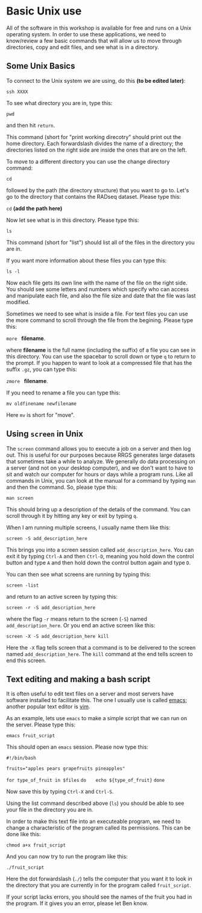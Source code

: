 # Basic Unix use

All of the software in this workshop is available for free and runs on a Unix operating system.  In order to use these applications, we need to know/review a few basic commands that will allow us to move through directories, copy and edit files, and see what is in a directory.

## Some Unix Basics

To connect to the Unix system we are using, do this **(to be edited later)**:

`ssh XXXX`

To see what directory you are in, type this:

`pwd`

and then hit `return`.

This command (short for "print working direcotry" should print out the home directory.  Each forwardslash divides the name of a directory; the directories listed on the right side are inside the ones that are on the left.

To move to a different directory you can use the change directory command:

`cd`

followed by the path (the directory structure) that you want to go to.  Let's go to the directory that contains the RADseq dataset.  Please type this:

`cd` **(add the path here)**

Now let see what is in this directory.  Please type this:

`ls`

This command (short for "list") should list all of the files in the directory you are in.  

If you want more information about these files you can type this:

`ls -l`

Now each file gets its own line with the name of the file on the right side. You should see some letters and numbers which specify who can access and manipulate each file, and also the file size and date that the file was last modified.

Sometimes we need to see what is inside a file. For text files you can use the more command to scroll through the file from the begining.  Please type this:

`more ` **filename**.

where **filename** is the full name (including the suffix) of a file you can see in this directory.  You can use the spacebar to scroll down or type `q` to return to the prompt.  If you happen to want to look at a compressed file that has the suffix `.gz`, you can type this:

`zmore ` **filename**.

If you need to rename a file you can type this:

`mv oldfinename newfilename`

Here `mv` is short for "move".

## Using `screen` in Unix

The `screen` command allows you to execute a job on a server and then log out.  This is useful for our purposes because RRGS generates large datasets that sometimes take a while to analyze.  We generally do data processing on a server (and not on your desktop computer), and we don't want to have to sit and watch our computer for hours or days while a program runs.  Like all commands in Unix, you can look at the manual for a command by typing `man` and then the command.  So, please type this:

`man screen`

This should bring up a description of the details of the command.  You can scroll through it by hitting any key or exit by typing `q`.

When I am running multiple screens, I usually name them like this:

`screen -S add_description_here`

This brings you into a screen session called `add_description_here`.  You can exit it by typing `Ctrl-A` and then `Ctrl-D`, meaning you hold down the control button and type `A` and then hold down the control button again and type `D`.

You can then see what screens are running by typing this:

`screen -list`

and return to an active screen by typing this:

`screen -r -S add_description_here`

where the flag `-r` means return to the screen (`-S`) named `add_description_here`.  Or you end an active screen like this:

`screen -X -S add_description_here kill`

Here the `-X` flag tells screen that a command is to be delivered to the screen named `add_description_here`.  The `kill` command at the end tells screen to end this screen.

## Text editing and making a bash script

It is often useful to edit text files on a server and most servers have software installed to facilitate this.  The one I usually use is called [emacs](http://www.gnu.org/software/emacs/); another popular text editor is [vim](http://www.vim.org/about.php).

As an example, lets use `emacs` to make a simple script that we can run on the server.  Please type this:

`emacs fruit_script`

This should open an `emacs` session.  Please now type this:

`#!/bin/bash`

`fruits="apples pears grapefruits pineapples"`

`for type_of_fruit in $files`
`do`
`	echo ${type_of_fruit}`
`done`

Now save this by typing `Ctrl-X` and `Ctrl-S`.

Using the list command described above (`ls`) you should be able to see your file in the directory you are in.

In order to make this text file into an executeable program, we need to change a characteristic of the program called its permissions.  This can be done like this:

`chmod a+x fruit_script`

And you can now try to run the program like this:

`./fruit_script`

Here the dot forwardslash (`./`) tells the computer that you want it to look in the directory that you are currently in for the program called `fruit_script`.

If your script lacks errors, you should see the names of the fruit you had in the program.  If it gives you an error, please let Ben know.


